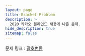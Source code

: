 ```yaml
---
layout: page
title: Bracket Problem
description: >
  2020 카카오 블라인드 채용에 나온 문제.
hide_description: true
sitemap: false
---
```


문제 링크 : [괄호변환](https://programmers.co.kr/learn/courses/30/lessons/60058) <br>